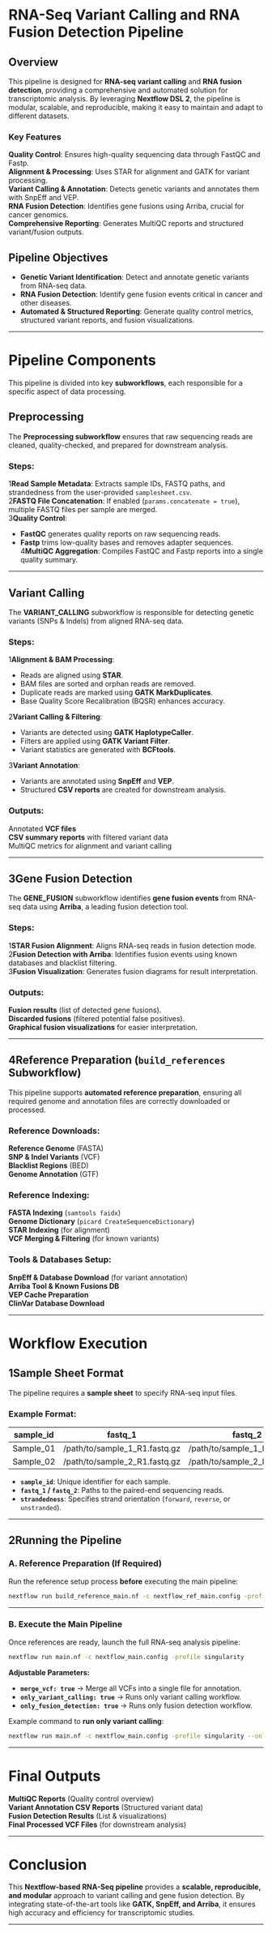 # **RNA-Seq Variant Calling and RNA Fusion Detection Pipeline**  

## **Overview**  

This pipeline is designed for **RNA-seq variant calling** and **RNA fusion detection**, providing a comprehensive and automated solution for transcriptomic analysis. By leveraging **Nextflow DSL 2**, the pipeline is modular, scalable, and reproducible, making it easy to maintain and adapt to different datasets.  

### **Key Features**  
**Quality Control**: Ensures high-quality sequencing data through FastQC and Fastp.  
**Alignment & Processing**: Uses STAR for alignment and GATK for variant processing.  
**Variant Calling & Annotation**: Detects genetic variants and annotates them with SnpEff and VEP.  
**RNA Fusion Detection**: Identifies gene fusions using Arriba, crucial for cancer genomics.  
**Comprehensive Reporting**: Generates MultiQC reports and structured variant/fusion outputs.  

## **Pipeline Objectives**  

- **Genetic Variant Identification**: Detect and annotate genetic variants from RNA-seq data.  
- **RNA Fusion Detection**: Identify gene fusion events critical in cancer and other diseases.  
- **Automated & Structured Reporting**: Generate quality control metrics, structured variant reports, and fusion visualizations.  

---

# **Pipeline Components**  

This pipeline is divided into key **subworkflows**, each responsible for a specific aspect of data processing.  

## **Preprocessing**  

The **Preprocessing subworkflow** ensures that raw sequencing reads are cleaned, quality-checked, and prepared for downstream analysis.  

### **Steps:**  
1**Read Sample Metadata**: Extracts sample IDs, FASTQ paths, and strandedness from the user-provided `samplesheet.csv`.  
2️**FASTQ File Concatenation**: If enabled (`params.concatenate = true`), multiple FASTQ files per sample are merged.  
3️**Quality Control**:  
   - **FastQC** generates quality reports on raw sequencing reads.  
   - **Fastp** trims low-quality bases and removes adapter sequences.  
4️**MultiQC Aggregation**: Compiles FastQC and Fastp reports into a single quality summary.  

---

## **Variant Calling**  

The **VARIANT_CALLING** subworkflow is responsible for detecting genetic variants (SNPs & Indels) from aligned RNA-seq data.  

### **Steps:**  
1️**Alignment & BAM Processing**:  
   - Reads are aligned using **STAR**.  
   - BAM files are sorted and orphan reads are removed.  
   - Duplicate reads are marked using **GATK MarkDuplicates**.  
   - Base Quality Score Recalibration (BQSR) enhances accuracy.  

2️**Variant Calling & Filtering**:  
   - Variants are detected using **GATK HaplotypeCaller**.  
   - Filters are applied using **GATK Variant Filter**.  
   - Variant statistics are generated with **BCFtools**.  

3️**Variant Annotation**:  
   - Variants are annotated using **SnpEff** and **VEP**.  
   - Structured **CSV reports** are created for downstream analysis.  

### **Outputs:**  
 Annotated **VCF files**  
 **CSV summary reports** with filtered variant data  
 MultiQC metrics for alignment and variant calling  

---

## **3️Gene Fusion Detection**  

The **GENE_FUSION** subworkflow identifies **gene fusion events** from RNA-seq data using **Arriba**, a leading fusion detection tool.  

### **Steps:**  
1️**STAR Fusion Alignment**: Aligns RNA-seq reads in fusion detection mode.  
2️**Fusion Detection with Arriba**: Identifies fusion events using known databases and blacklist filtering.  
3️**Fusion Visualization**: Generates fusion diagrams for result interpretation.  

### **Outputs:**  
**Fusion results** (list of detected gene fusions).  
**Discarded fusions** (filtered potential false positives).  
**Graphical fusion visualizations** for easier interpretation.  

---

## **4️Reference Preparation (`build_references` Subworkflow)**  

This pipeline supports **automated reference preparation**, ensuring all required genome and annotation files are correctly downloaded or processed.  

### **Reference Downloads:**  
**Reference Genome** (FASTA)  
**SNP & Indel Variants** (VCF)  
**Blacklist Regions** (BED)  
**Genome Annotation** (GTF)  

### **Reference Indexing:**  
**FASTA Indexing** (`samtools faidx`)  
**Genome Dictionary** (`picard CreateSequenceDictionary`)  
**STAR Indexing** (for alignment)  
**VCF Merging & Filtering** (for known variants)  

### **Tools & Databases Setup:**  
**SnpEff & Database Download** (for variant annotation)  
**Arriba Tool & Known Fusions DB**  
**VEP Cache Preparation**  
**ClinVar Database Download**  

---

# **Workflow Execution**  

## **1️Sample Sheet Format**  

The pipeline requires a **sample sheet** to specify RNA-seq input files.  

### **Example Format:**  

| sample_id  | fastq_1                          | fastq_2                          | strandedness  |  
|------------|----------------------------------|----------------------------------|--------------|  
| Sample_01  | /path/to/sample_1_R1.fastq.gz   | /path/to/sample_1_R2.fastq.gz   | forward      |  
| Sample_02  | /path/to/sample_2_R1.fastq.gz   | /path/to/sample_2_R2.fastq.gz   | reverse      |  

- **`sample_id`**: Unique identifier for each sample.  
- **`fastq_1` / `fastq_2`**: Paths to the paired-end sequencing reads.  
- **`strandedness`**: Specifies strand orientation (`forward`, `reverse`, or `unstranded`).  

---

## **2️Running the Pipeline**  

### **A. Reference Preparation (If Required)**  

Run the reference setup process **before** executing the main pipeline:  

```bash
nextflow run build_reference_main.nf -c nextflow_ref_main.config -profile singularity
```  

---

### **B. Execute the Main Pipeline**  

Once references are ready, launch the full RNA-seq analysis pipeline:  

```bash
nextflow run main.nf -c nextflow_main.config -profile singularity
```  

**Adjustable Parameters:**  
- **`merge_vcf: true`** → Merge all VCFs into a single file for annotation.  
- **`only_variant_calling: true`** → Runs only variant calling workflow.  
- **`only_fusion_detection: true`** → Runs only fusion detection workflow.  

Example command to **run only variant calling**:  

```bash
nextflow run main.nf -c nextflow_main.config -profile singularity --only_variant_calling true
```  

---

# **Final Outputs**  

**MultiQC Reports** (Quality control overview)  
**Variant Annotation CSV Reports** (Structured variant data)  
**Fusion Detection Results** (List & visualizations)  
**Final Processed VCF Files** (for downstream analysis)  

---

# **Conclusion**  

This **Nextflow-based RNA-Seq pipeline** provides a **scalable, reproducible, and modular** approach to variant calling and gene fusion detection. By integrating state-of-the-art tools like **GATK, SnpEff, and Arriba**, it ensures high accuracy and efficiency for transcriptomic studies.  

 

---
